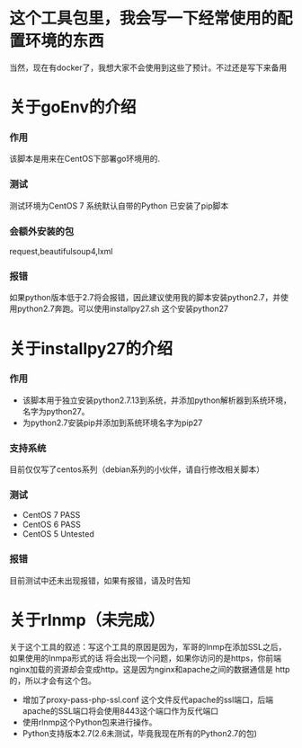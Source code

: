 # 这个工具包里，我会写一下经常使用的配置环境的东西
当然，现在有docker了，我想大家不会使用到这些了预计。不过还是写下来备用

# 关于goEnv的介绍
### 作用
该脚本是用来在CentOS下部署go环境用的.
### 测试
测试环境为CentOS 7 系统默认自带的Python 已安装了pip脚本
### 会额外安装的包
request,beautifulsoup4,lxml
### 报错
如果python版本低于2.7将会报错，因此建议使用我的脚本安装python2.7，并使用python2.7奔跑。可以使用installpy27.sh 这个安装python27



# 关于installpy27的介绍
### 作用
* 该脚本用于独立安装python2.7.13到系统，并添加python解析器到系统环境，名字为python27。
* 为python2.7安装pip并添加到系统环境名字为pip27
### 支持系统
目前仅仅写了centos系列（debian系列的小伙伴，请自行修改相关脚本）
### 测试
* CentOS 7   PASS
* CentOS 6   PASS
* CentOS 5   Untested  
### 报错
目前测试中还未出现报错，如果有报错，请及时告知




# 关于rlnmp（未完成）
关于这个工具的叙述：写这个工具的原因是因为，军哥的lnmp在添加SSL之后，如果使用的lnmpa形式的话
将会出现一个问题，如果你访问的是https，你前端nginx加载的资源却会变成http。这是因为nginx和apache之间的数据通信是
http的，所以才会有这个包。
* 增加了proxy-pass-php-ssl.conf 这个文件反代apache的ssl端口，后端apache的SSL端口将会使用8443这个端口作为反代端口
* 使用rlnmp这个Python包来进行操作。
* Python支持版本2.7(2.6未测试，毕竟我现在所有的Python2.7的包)